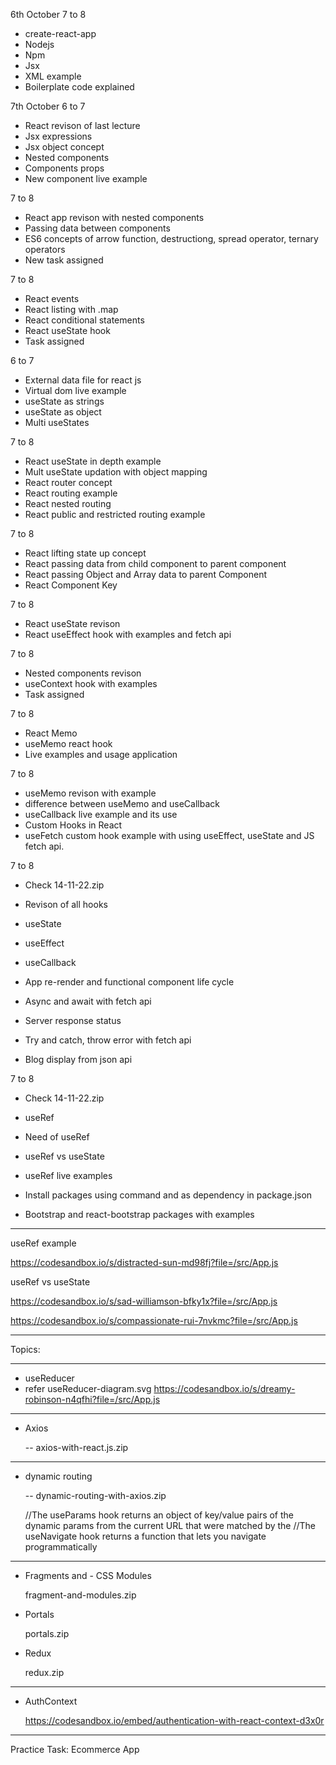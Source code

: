 6th October
7 to 8
- create-react-app
- Nodejs
- Npm
- Jsx 
- XML example
- Boilerplate code explained


7th October
6 to 7
- React revison of last lecture
- Jsx expressions
- Jsx object concept
- Nested components
- Components props
- New component live example


7 to 8
- React app revison with nested components
- Passing data between components
- ES6 concepts of arrow function, destructiong, spread operator, ternary operators
- New task assigned


7 to 8
- React events
- React listing with .map
- React conditional statements
- React useState hook
- Task assigned


6 to 7
- External data file for react js
- Virtual dom live example
- useState as strings
- useState as object
- Multi useStates


7 to 8
- React useState in depth example
- Mult useState updation with object mapping
- React router concept
- React routing example
- React nested routing
- React public and restricted routing example



7 to 8
- React lifting state up concept
- React passing data from child component to parent component
- React passing Object and Array data to parent Component
- React Component Key




7 to 8
- React useState revison
- React useEffect hook with examples and fetch api

7 to 8
- Nested components revison
- useContext hook with examples
- Task assigned


7 to 8
- React Memo
- useMemo react hook
- Live examples and usage application



7 to 8
- useMemo revison with example
- difference between useMemo and useCallback
- useCallback live example and its use 
- Custom Hooks in React
- useFetch custom hook example with using useEffect, useState and JS fetch api.



7 to 8

- Check 14-11-22.zip

- Revison of all hooks
- useState
- useEffect
- useCallback
- App re-render and functional component life cycle
- Async and await with fetch api
- Server response status
- Try and catch, throw error with fetch api
- Blog display from json api



7 to 8

- Check 14-11-22.zip

- useRef 
- Need of useRef
- useRef vs useState
- useRef live examples
- Install packages using command and as dependency in package.json
- Bootstrap and react-bootstrap packages with examples


----------------------------------------------------------

useRef example

https://codesandbox.io/s/distracted-sun-md98fj?file=/src/App.js


useRef vs useState

https://codesandbox.io/s/sad-williamson-bfky1x?file=/src/App.js

https://codesandbox.io/s/compassionate-rui-7nvkmc?file=/src/App.js

----------------------------------------------------------



Topics:

  ----------------------------------------------------------

- useReducer
- refer useReducer-diagram.svg
https://codesandbox.io/s/dreamy-robinson-n4qfhi?file=/src/App.js

----------------------------------------------------------

- Axios

  -- axios-with-react.js.zip

----------------------------------------------------------

- dynamic routing

    -- dynamic-routing-with-axios.zip

    //The useParams hook returns an object of key/value pairs of the dynamic params from the current URL that were matched by the <Route path>
    //The useNavigate hook returns a function that lets you navigate programmatically

----------------------------------------------------------
  
- Fragments and - CSS Modules
  
  fragment-and-modules.zip

- Portals

    portals.zip



- Redux

  redux.zip
----------------------------------------------------------

- AuthContext

  https://codesandbox.io/embed/authentication-with-react-context-d3x0r

  
----------------------------------------------------------

Practice Task:
Ecommerce App

